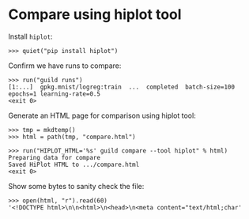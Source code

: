 # Compare using hiplot tool

Install `hiplot`:

    >>> quiet("pip install hiplot")

Confirm we have runs to compare:

    >>> run("guild runs")
    [1:...]  gpkg.mnist/logreg:train  ...  completed  batch-size=100 epochs=1 learning-rate=0.5
    <exit 0>

Generate an HTML page for comparison using hiplot tool:

    >>> tmp = mkdtemp()
    >>> html = path(tmp, "compare.html")

    >>> run("HIPLOT_HTML='%s' guild compare --tool hiplot" % html)
    Preparing data for compare
    Saved HiPlot HTML to .../compare.html
    <exit 0>

Show some bytes to sanity check the file:

    >>> open(html, "r").read(60)
    '<!DOCTYPE html>\n\n<html>\n<head>\n<meta content="text/html;char'

